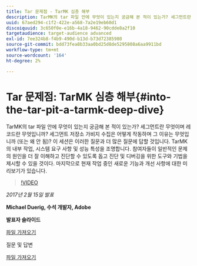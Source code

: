 ```yaml
---
title: Tar 문제점 - TarMK 심층 해부
description: TarMK의 tar 파일 안에 무엇이 있는지 궁금해 본 적이 있는가? 세그먼트란 무엇이며 레코드란 무엇입니까? 세그먼트 저장소 가비지 수집은 어떻게 작동하며 그 이유는 무엇입니까 (또는 왜 안 됨)? 이 세션은 이러한 질문과 더 많은 질문에 대한 답을 제공합니다.
uuid: 67aed294-c1f2-422e-a568-7a2e19eb60d1
discoiquuid: 3c650f0e-e16b-4a18-9462-90cdde8a2f10
targetaudience: target-audience advanced
exl-id: 7ee324b8-f4b9-490d-b13d-b73d72385980
source-git-commit: bdd73fea8b33aa0bd25d8de5295808a6aa9911bd
workflow-type: tm+mt
source-wordcount: '164'
ht-degree: 2%

---
```


# Tar 문제점: TarMK 심층 해부{#into-the-tar-pit-a-tarmk-deep-dive}

TarMK의 tar 파일 안에 무엇이 있는지 궁금해 본 적이 있는가? 세그먼트란 무엇이며 레코드란 무엇입니까? 세그먼트 저장소 가비지 수집은 어떻게 작동하며 그 이유는 무엇입니까 (또는 왜 안 됨)? 이 세션은 이러한 질문과 더 많은 질문에 답할 것입니다. TarMK의 내부 작업, 시스템 요구 사항 및 성능 특성을 조명합니다. 참여자들이 일반적인 문제의 원인을 더 잘 이해하고 진단할 수 있도록 돕고 진단 및 디버깅을 위한 도구와 기법을 제시할 수 있을 것이다. 마지막으로 현재 작업 중인 새로운 기능과 개선 사항에 대한 미리보기가 있습니다.

>[!VIDEO](https://video.tv.adobe.com/v/19138/?quality=9)

*2017년 2월 15일 발표*

**Michael Duerig, 수석 개발자, Adobe**

**발표자 슬라이드**

[파일 가져오기](assets/aem-gems-tarmk-deep-dive.pptx)

질문 및 답변

[파일 가져오기](assets/aem-gems-qandas-tarmk-deep-dive.pdf)
<!--
[Get back to the Overview](https://helpx.adobe.com/experience-manager/kt/eseminars/gems/aem-index.html)
-->

